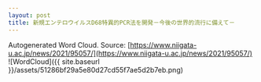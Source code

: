 ```yaml
---
layout: post
title: 新規エンテロウイルスD68特異的PCR法を開発－今後の世界的流⾏に備えて－
---
```

Autogenerated Word Cloud.
Source\: [https://www.niigata-u.ac.jp/news/2021/95057/](https://www.niigata-u.ac.jp/news/2021/95057/)
![WordCloud]({{ site.baseurl }}/assets/51286bf29a5e80d27cd55f7ae5d2b7eb.png)
